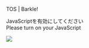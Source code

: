 TOS | Barkle!

JavaScriptを有効にしてください  
Please turn on your JavaScript

![](/static-assets/splash.png?1729385738370)
